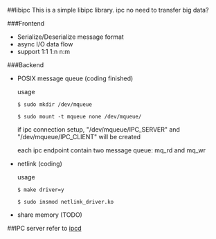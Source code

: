 ##libipc
This is a simple libipc library.
ipc no need to transfer big data?

###Frontend
* Serialize/Deserialize message format
* async I/O data flow
* support 1:1 1:n n:m

###Backend

* POSIX message queue (coding finished)

  usage

  `$ sudo mkdir /dev/mqueue`

  `$ sudo mount -t mqueue none /dev/mqueue/`

  if ipc connection setup, "/dev/mqueue/IPC_SERVER" and "/dev/mqueue/IPC_CLIENT" will be created

  each ipc endpoint contain two message queue: mq_rd and mq_wr


* netlink (coding)

  usage

  `$ make driver=y`

  `$ sudo insmod netlink_driver.ko`


* share memory (TODO)

##IPC server
refer to [ipcd](https://github.com/gozfree/ipcd)
